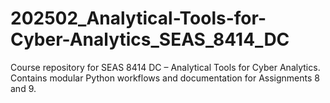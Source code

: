 # 202502_Analytical-Tools-for-Cyber-Analytics_SEAS_8414_DC
Course repository for SEAS 8414 DC – Analytical Tools for Cyber Analytics. Contains modular Python workflows and documentation for Assignments 8 and 9.
